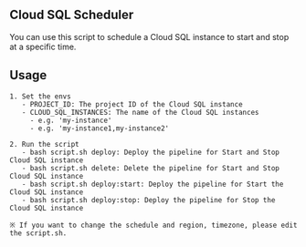## Cloud SQL Scheduler

You can use this script to schedule a Cloud SQL instance to start and stop at a specific time.

## Usage

```
1. Set the envs
   - PROJECT_ID: The project ID of the Cloud SQL instance
   - CLOUD_SQL_INSTANCES: The name of the Cloud SQL instances
     - e.g. 'my-instance'
     - e.g. 'my-instance1,my-instance2'

2. Run the script
   - bash script.sh deploy: Deploy the pipeline for Start and Stop Cloud SQL instance
   - bash script.sh delete: Delete the pipeline for Start and Stop Cloud SQL instance
   - bash script.sh deploy:start: Deploy the pipeline for Start the Cloud SQL instance
   - bash script.sh deploy:stop: Deploy the pipeline for Stop the Cloud SQL instance

※ If you want to change the schedule and region, timezone, please edit the script.sh.
```
